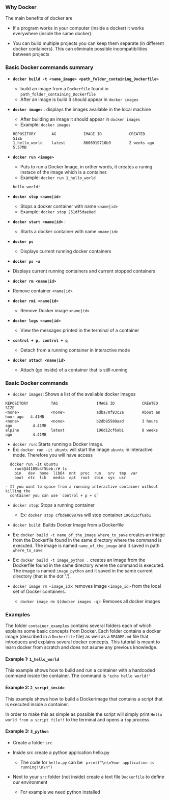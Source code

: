 ### Why Docker

The main benefits of docker are

- If a program works in your computer (inside a docker) it works everywhere (inside the same docker).

- You can build multiple projects you can keep them separate (in different docker containers). 
  This can eliminate possible incompatibilities between projects
  
  

### Basic Docker commands summary

- **`docker build -t <name_image> <path_folder_containing_Dockerfile>`**

  - build an image from a  `Dockerfile` found in `path_folder_containing_Dockerfile`
  - After an image is build it should appear in `docker images`

- **`docker images`** : displays the images available in the local machine

  - After building an image it should appear in `docker images`
  - Example: `docker images`

  ```
  REPOSITORY       AG            IMAGE ID            CREATED             SIZE
  1_hello_world    latest        8608919710b9        2 weeks ago         5.57MB
  ```

- **`docker run <image>`**

  -  Puts to run a Docker Image, in orther words, it creates a runing instace of the image which is a container.
    - Example: `docker run 1_hello_world`

  ```
  hello world!	
  ```

- **`docker stop <name|id>`**

  - Stops a docker container with name  `<name|id>`
  - Example: ```docker stop 251df5dae0ed```

- **`docker start <name|id>`** : 

  - Starts a docker container with name `<name|id>`

- **`docker ps`**

  - Displays current running docker containers

- **`docker ps -a`**
- Displays current running containers and current stopped containers
- **`docker rm <name|id>`**    
- Remove container `<name|id>`
- **`docker rmi <name|id>`**
  - Remove Docker image `<name|id>`


- **`docker logs <name|id>`**
  - View the messages printed in the terminal of a container

- **`control + p, control + q`** 
  - Detach from a running container in interactive mode
- **`docker attach <name|id>`**
  - Attach (go inside) of a container that is still running



### Basic Docker commands

- `docker images`: Shows a list of the available docker images

```
REPOSITORY          TAG                 IMAGE ID            CREATED             SIZE
<none>              <none>              adba70f93c2a        About an hour ago   4.41MB
<none>              <none>              b2db85580aad        3 hours ago         4.41MB
alpine              latest              196d12cf6ab1        8 weeks ago         4.41MB
```


- `docker run`: Starts running a Docker Image.
- Ex: `docker run -it ubuntu` will start the Image `ubuntu` in interactive mode. Therefore you will have access

```
  docker run -it ubuntu
	root@44185b4f5beb:/# ls
	bin   dev  home  lib64  mnt  proc  run   srv  tmp  var
	boot  etc  lib   media  opt  root  sbin  sys  usr
```

    - If you want to space from a running interactive container without killing the
      container you can use `control + p + q`


- `docker stop`: Stops a running container 

    - Ex: `docker stop cfbde869879a` will stop container  `196d12cf6ab1`


- `docker build`: Builds  Docker Image from a Dockerfile
- Ex: `docker build -t name_of_the_image where_to_save` creates an image from
          the Dockerfile found in the same directory where the command is executed. The image is named `name_of_the_image` and it saved in path `where_to_save`
    
- Ex: `docker build -t image_python .` creates an image from the Dockerfile found
          in the same directory where the command is executed. The image is named 
          `image_python` and it saved in the same current directory (that is the dot '.').

- `docker image rm <image_id>`: removes image `<image_id>` from the local set of Docker containers.
	- `docker image rm $(docker images -q)`: Removes all docker images 

### Examples

The folder `container_examples` contains several folders each of which explains some basic concepts from Docker. Each folder contains a docker image (described in a `Dockerfile` file) as well as a `README.md` file that introduces and explains several docker concepts. This tutorial is meant to learn docker from scratch and does not asume any previous knowledge.


#### Example 1: `1_hello_world`

This example shows how to build and run a container with a hardcoded command inside the container.
The command is `"echo hello world!"`


#### Example 2: `2_script_inside`

This example shows how to build a Dockerimage that contains  a script that is executed inside a container.

In order to make this as simple as possible the script will simply print  ```Hello world from a script file!!```  to the terminal and opens a `top` process.

#### Example 3: `3_python`


- Create a folder `src`

- Inside src create a python application hello.py
   - The code for `hello.py` can be  ``` print("\n\nYour application is running!\n\n")```

- Next to your `src` folder (not inside) create a text file `Dockerfile` to define our environment
   - For example we need python installed

